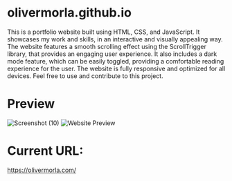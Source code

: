 # olivermorla.github.io

This is a portfolio website built using HTML, CSS, and JavaScript. It showcases my work and skills, in an interactive and visually appealing way. The website features a smooth scrolling effect using the ScrollTrigger library, that provides an engaging user experience. It also includes a dark mode feature, which can be easily toggled, providing a comfortable reading experience for the user. The website is fully responsive and optimized for all devices. Feel free to use and contribute to this project.

# Preview
![Screenshot (10)](https://user-images.githubusercontent.com/73266650/212818908-8c389dbe-f09d-4f0e-a071-2c82b541abed.png)
![Website Preview](https://user-images.githubusercontent.com/73266650/213818706-c208a90c-2ac1-41c1-9486-8b24914e253f.gif)

# Current URL:
https://olivermorla.com/
